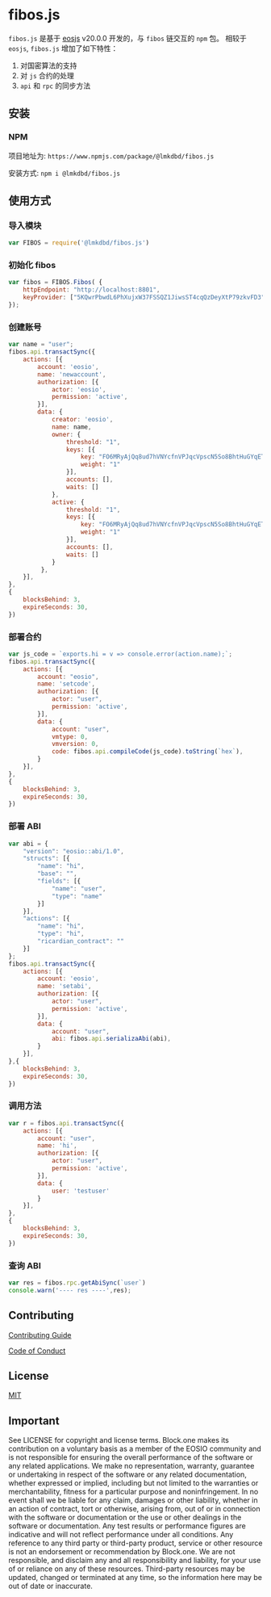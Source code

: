 # fibos.js

`fibos.js` 是基于 [eosjs](https://www.npmjs.com/package/eosjs) v20.0.0 开发的，与 `fibos` 链交互的 `npm` 包。 相较于 `eosjs`, `fibos.js` 增加了如下特性：
1. 对国密算法的支持
2. 对 `js` 合约的处理
3. `api` 和 `rpc` 的同步方法

## 安装

### NPM

项目地址为: `https://www.npmjs.com/package/@lmkdbd/fibos.js`

安装方式: `npm i @lmkdbd/fibos.js`

## 使用方式

### 导入模块
```js
var FIBOS = require('@lmkdbd/fibos.js')
```

### 初始化 fibos
```js
var fibos = FIBOS.Fibos( {
    httpEndpoint: "http://localhost:8801",
    keyProvider: ["5KQwrPbwdL6PhXujxW37FSSQZ1JiwsST4cqQzDeyXtP79zkvFD3"]
});
```

### 创建账号
```js
var name = "user";
fibos.api.transactSync({
    actions: [{
        account: 'eosio',
        name: 'newaccount',
        authorization: [{
            actor: 'eosio',
            permission: 'active',
        }],
        data: {
            creator: 'eosio',
            name: name,
            owner: {
                threshold: "1",
                keys: [{
                    key: "FO6MRyAjQq8ud7hVNYcfnVPJqcVpscN5So8BhtHuGYqET5GDW5CV",
                    weight: "1"
                }],
                accounts: [],
                waits: []
            },
            active: {
                threshold: "1",
                keys: [{
                    key: "FO6MRyAjQq8ud7hVNYcfnVPJqcVpscN5So8BhtHuGYqET5GDW5CV",
                    weight: "1"
                }],
                accounts: [],
                waits: []
            }
         },
    }],
},
{
    blocksBehind: 3,
    expireSeconds: 30,
})
```

### 部署合约
```js
var js_code = `exports.hi = v => console.error(action.name);`;
fibos.api.transactSync({
    actions: [{
        account: "eosio",
        name: 'setcode',
        authorization: [{
            actor: "user",
            permission: 'active',
        }],
        data: {
            account: "user",
            vmtype: 0,
            vmversion: 0,
            code: fibos.api.compileCode(js_code).toString(`hex`),
        }
    }],
},
{
    blocksBehind: 3,
    expireSeconds: 30,
})
```

### 部署 ABI 
```js
var abi = {
    "version": "eosio::abi/1.0",
    "structs": [{
        "name": "hi",
        "base": "",
        "fields": [{
            "name": "user",
            "type": "name"
        }]
    }],
    "actions": [{
        "name": "hi",
        "type": "hi",
        "ricardian_contract": ""
    }]
};
fibos.api.transactSync({
    actions: [{
        account: 'eosio',
        name: 'setabi',
        authorization: [{
            actor: "user",
            permission: 'active',
        }],
        data: {
            account: "user",
            abi: fibos.api.serializaAbi(abi),
        }
    }],
},{
    blocksBehind: 3,
    expireSeconds: 30,
})
```

### 调用方法
```js
var r = fibos.api.transactSync({
    actions: [{
        account: "user",
        name: 'hi',
        authorization: [{
            actor: "user",
            permission: 'active',
        }],
        data: {
            user: 'testuser'
        }
    }],
},
{
    blocksBehind: 3,
    expireSeconds: 30,
})
```
### 查询 ABI
```js
var res = fibos.rpc.getAbiSync(`user`)
console.warn('---- res ----',res);
```

## Contributing

[Contributing Guide](./CONTRIBUTING.md)

[Code of Conduct](./CONTRIBUTING.md#conduct)

## License

[MIT](./LICENSE)

## Important

See LICENSE for copyright and license terms.  Block.one makes its contribution on a voluntary basis as a member of the EOSIO community and is not responsible for ensuring the overall performance of the software or any related applications.  We make no representation, warranty, guarantee or undertaking in respect of the software or any related documentation, whether expressed or implied, including but not limited to the warranties or merchantability, fitness for a particular purpose and noninfringement. In no event shall we be liable for any claim, damages or other liability, whether in an action of contract, tort or otherwise, arising from, out of or in connection with the software or documentation or the use or other dealings in the software or documentation.  Any test results or performance figures are indicative and will not reflect performance under all conditions.  Any reference to any third party or third-party product, service or other resource is not an endorsement or recommendation by Block.one.  We are not responsible, and disclaim any and all responsibility and liability, for your use of or reliance on any of these resources. Third-party resources may be updated, changed or terminated at any time, so the information here may be out of date or inaccurate.
